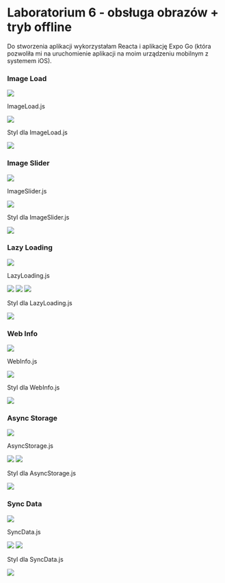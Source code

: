 # Laboratorium 6 - obsługa obrazów + tryb offline

Do stworzenia aplikacji wykorzystałam Reacta i aplikację Expo Go 
(która pozwoliła mi na uruchomienie aplikacji na moim urządzeniu mobilnym z systemem iOS).

### Image Load  

![](assets/imageloadgif.GIF)

ImageLoad.js  

![](assets/imageloadjs.png)

Styl dla ImageLoad.js 

![](assets/imageloadstyle.png)  

### Image Slider  

![](assets/imageslidergif.GIF) 

ImageSlider.js  

![](assets/imagesliderjs.png)   

Styl dla ImageSlider.js 

![](assets/imagesliderstyle.png)  

### Lazy Loading  

![](assets/lazyloadinggif.GIF)

LazyLoading.js  

![](assets/lazyloadingjs.png) 
![](assets/lazyloadingjs1.png) 
![](assets/lazyloadingjs2.png) 

Styl dla LazyLoading.js 

![](assets/lazyloadingstyle.png)   

### Web Info  

![](assets/connectiontypegif.GIF) 

WebInfo.js  

![](assets/webinfojs.png)  

Styl dla WebInfo.js  

![](assets/webinfostyle.png)  

### Async Storage  

![](assets/asyncstorage1.png)

AsyncStorage.js  

![](assets/asyncstorage.png)
![](assets/asyncstorage2.png)

Styl dla AsyncStorage.js  

![](assets/asyncstoragestyles.png) 

### Sync Data  

![](assets/syncdatagif.GIF)

SyncData.js  

![](assets/syncdatajs.png)
![](assets/syncdatajs2.png)

Styl dla SyncData.js  

![](assets/syncdatastyles.png)


